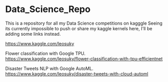 # Data_Science_Repo
This is a repository for all my Data Science competitions on kagggle
Seeing its currently impossible to push or share my kaggle kernels here, I'll be adding some links instead.

https://www.kaggle.com/leosuky

Flower classification with Google TPU. https://www.kaggle.com/leosuky/flower-classification-with-tpu-efficientnet

Disaster Tweets NLP with Google AutoML. https://www.kaggle.com/leosuky/disaster-tweets-with-cloud-automl
